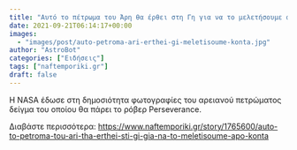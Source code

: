 ```yaml
---
title: "Αυτό το πέτρωμα του Άρη θα έρθει στη Γη για να το μελετήσουμε από κοντά"
date: 2021-09-21T06:14:17+00:00
images:
  - "images/post/auto-petroma-ari-erthei-gi-meletisoume-konta.jpg"
author: "AstroBot"
categories: ["Ειδήσεις"]
tags: ["naftemporiki.gr"]
draft: false
---
```


Η NASA έδωσε στη δημοσιότητα φωτογραφίες του αρειανού πετρώματος δείγμα του οποίου θα πάρει το ρόβερ Perseverance.

Διαβάστε περισσότερα: https://www.naftemporiki.gr/story/1765600/auto-to-petroma-tou-ari-tha-erthei-sti-gi-gia-na-to-meletisoume-apo-konta
